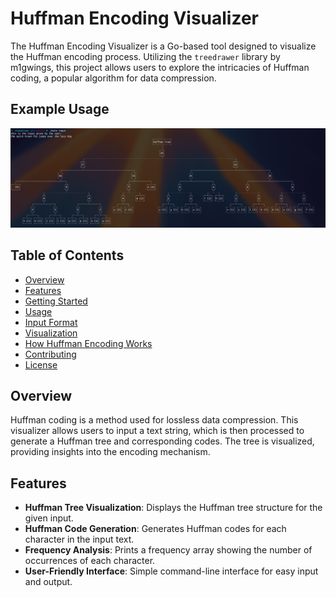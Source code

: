 # Huffman Encoding Visualizer

The Huffman Encoding Visualizer is a Go-based tool designed to visualize the Huffman encoding process. Utilizing the `treedrawer` library by m1gwings, this project allows users to explore the intricacies of Huffman coding, a popular algorithm for data compression.

## Example Usage
<p align="center"><img src="./photos-docs/s2.png" /></a></p>

## Table of Contents

- [Overview](#overview)
- [Features](#features)
- [Getting Started](#getting-started)
- [Usage](#usage)
- [Input Format](#input-format)
- [Visualization](#visualization)
- [How Huffman Encoding Works](#how-huffman-encoding-works)
- [Contributing](#contributing)
- [License](#license)

## Overview

Huffman coding is a method used for lossless data compression. This visualizer allows users to input a text string, which is then processed to generate a Huffman tree and corresponding codes. The tree is visualized, providing insights into the encoding mechanism.

## Features

- **Huffman Tree Visualization**: Displays the Huffman tree structure for the given input.
- **Huffman Code Generation**: Generates Huffman codes for each character in the input text.
- **Frequency Analysis**: Prints a frequency array showing the number of occurrences of each character.
- **User-Friendly Interface**: Simple command-line interface for easy input and output.
